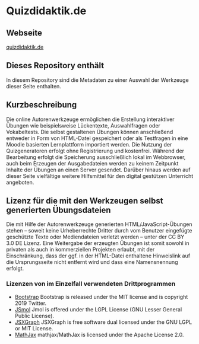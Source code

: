 # Quizdidaktik.de

## Webseite

[quizdidaktik.de](https://quizdidaktik.de)

## Dieses Repository enthält

In diesem Repository sind die Metadaten zu einer Auswahl der Werkzeuge dieser Seite enthalten.

## Kurzbeschreibung

Die online Autorenwerkzeuge ermöglichen die Erstellung interaktiver Übungen wie beispielsweise Lückentexte, Auswahlfragen oder Vokabeltests. Die selbst gestaltenen Übungen können anschließend entweder in Form von HTML-Datei gespeichert oder als Testfragen in eine Moodle basierten Lernplattform importiert werden. Die Nutzung der Quizgeneratoren erfolgt ohne Registrierung und kostenfrei. Während der Bearbeitung erfolgt die Speicherung ausschließlich lokal im Webbrowser, auch beim Erzeugen der Ausgabedateien werden zu keinem Zeitpunkt Inhalte der Übungen an einen Server gesendet. Darüber hinaus werden auf dieser Seite vielfältige weitere Hilfsmittel für den digital gestützen Unterricht angeboten.

## Lizenz für die mit den Werkzeugen selbst generierten Übungsdateien

Die mit Hilfe der Autorenwerkzeuge generierten HTML/JavaScript-Übungen stehen – soweit keine Urheberrechte Dritter durch vom Benutzer eingefügte geschützte Texte oder Mediendateien verletzt werden – unter der CC BY 3.0 DE Lizenz.
Eine Weitergabe der erzeugten Übungen ist somit sowohl in privaten als auch in kommerziellen Projekten erlaubt, mit der Einschränkung, dass der ggf. in der HTML-Datei enthaltene Hinweislink auf die Ursprungsseite nicht entfernt wird und dass eine Namensnennung erfolgt. 

### Lizenzen von im Einzelfall verwendeten Drittprogrammen

* [Bootstrap](https://getbootstrap.com/) Bootstrap is released under the MIT license and is copyright 2019 Twitter.
* [JSmol](http://sourceforge.net/projects/jmol/files/Jmol/) Jmol is offered under the LGPL License (GNU Lesser General Public License). 
* [JSXGraph](https://github.com/jsxgraph/jsxgraph) JSXGraph is free software dual licensed under the GNU LGPL or MIT License.
* [MathJax](https://github.com/mathjax/MathJax/) mathjax/MathJax is licensed under the Apache License 2.0.
